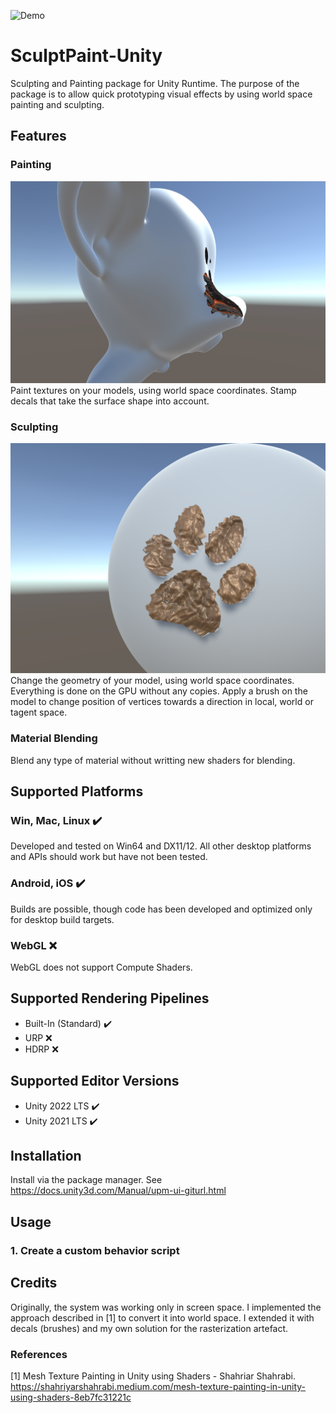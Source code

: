 ![Demo](Docs/LavaDemo.gif)
# SculptPaint-Unity
Sculpting and Painting package for Unity Runtime. The purpose of the package is to allow quick prototyping visual effects by using world space painting and sculpting.

## Features
### **Painting**
![Paint](Docs/Stamp.png)
Paint textures on your models, using world space coordinates. Stamp decals that take the surface shape into account. 

### **Sculpting**
![Sculpt](Docs/Sculpt.png)
Change the geometry of your model, using world space coordinates. Everything is done on the GPU without any copies. Apply a brush on the model to change position of vertices towards a direction in local, world or tagent space.

### **Material Blending**
Blend any type of material without writting new shaders for blending.

## Supported Platforms
### Win, Mac, Linux :heavy_check_mark: 
Developed and tested on Win64 and DX11/12. All other desktop platforms and APIs should work but have not been tested.

### Android, iOS ✔️
Builds are possible, though code has been developed and optimized only for desktop build targets.

### WebGL ❌
WebGL does not support Compute Shaders.

## Supported Rendering Pipelines
* Built-In (Standard) ✔️
* URP ❌
* HDRP ❌

## Supported Editor Versions
* Unity 2022 LTS ✔️
* Unity 2021 LTS ✔️

## Installation
Install via the package manager. See https://docs.unity3d.com/Manual/upm-ui-giturl.html

## Usage
### 1. Create a custom behavior script
###

## Credits
Originally, the system was working only in screen space. I implemented the approach described in [1] to convert it into world space. I extended it with decals (brushes) and my own solution for the rasterization artefact.
### References
[1] Mesh Texture Painting in Unity using Shaders - Shahriar Shahrabi. https://shahriyarshahrabi.medium.com/mesh-texture-painting-in-unity-using-shaders-8eb7fc31221c
